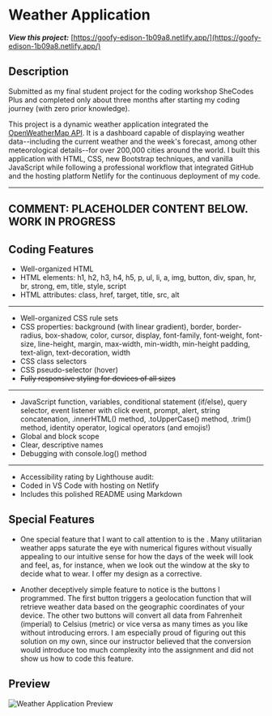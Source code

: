 # Weather Application

**_View this project:_** [https://goofy-edison-1b09a8.netlify.app/](https://goofy-edison-1b09a8.netlify.app/)

## Description

Submitted as my final student project for the coding workshop SheCodes Plus and completed only about three months after starting my coding journey (with zero prior knowledge).

This project is a dynamic weather application integrated the [OpenWeatherMap API](https://openweathermap.org/api). It is a dashboard capable of displaying weather data--including the current weather and the week's forecast, among other meteorological details--for over 200,000 cities around the world. I built this application with HTML, CSS, new Bootstrap techniques, and vanilla JavaScript while following a professional workflow that integrated GitHub and the hosting platform Netlify for the continuous deployment of my code.

---

## COMMENT: PLACEHOLDER CONTENT BELOW. WORK IN PROGRESS

## Coding Features

- Well-organized HTML
- HTML elements: h1, h2, h3, h4, h5, p, ul, li, a, img, button, div, span, hr, br, strong, em, title, style, script
- HTML attributes: class, href, target, title, src, alt

---

- Well-organized CSS rule sets
- CSS properties: background (with linear gradient), border, border-radius, box-shadow, color, cursor, display, font-family, font-weight, font-size, line-height, margin, max-width, min-width, min-height padding, text-align, text-decoration, width
- CSS class selectors
- CSS pseudo-selector (hover)
- ~~Fully responsive styling for devices of all sizes~~

---

- JavaScript function, variables, conditional statement (if/else), query selector, event listener with click event, prompt, alert, string concatenation, .innerHTML() method, .toUpperCase() method, .trim() method, identity operator, logical operators (and emojis!)
- Global and block scope
- Clear, descriptive names
- Debugging with console.log() method

---

- Accessibility rating by Lighthouse audit:
- Coded in VS Code with hosting on Netlify
- Includes this polished README using Markdown

## Special Features

- One special feature that I want to call attention to is the . Many utilitarian weather apps saturate the eye with numerical figures without visually appealing to our intuitive sense for how the days of the week will look and feel, as, for instance, when we look out the window at the sky to decide what to wear. I offer my design as a corrective.

- Another deceptively simple feature to notice is the buttons I programmed. The first button triggers a geolocation function that will retrieve weather data based on the geographic coordinates of your device. The other two buttons will convert all data from Fahrenheit (imperial) to Celsius (metric) or vice versa as many times as you like without introducing errors. I am especially proud of figuring out this solution on my own, since our instructor believed that the conversion would introduce too much complexity into the assignment and did not show us how to code this feature.

## Preview

![Weather Application Preview](assets/weather-application-preview.png)
